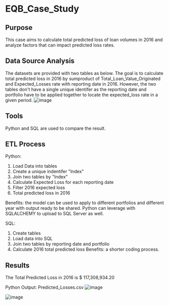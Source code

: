 # EQB_Case_Study
## Purpose 
This case aims to calculate total predicted loss of loan volumes in 2016 and analyze factors that can impact predicted loss rates. 

## Data Source Analysis 
The datasets are provided with two tables as below. The goal is to calculate total predicted loss in 2016 by sumproduct of Total_Loan_Value_Originated and Expected_Losses rate with reporting date in 2016.
However, the two tables don't have a single unique identifer as the reporting date and portfolio have to be applied together to locate the expected_loss rate in a given period. 
![image](https://user-images.githubusercontent.com/107721712/211467491-53434704-fefc-46f8-b654-284c69346ce8.png)

## Tools 
Python and SQL are used to compare the result. 

## ETL Process 
Python: 
1. Load Data into tables 
2. Create a unique indentifer "Index"
3. Join two tables by "Index" 
4. Calculate Expected Loss for each reporting date 
5. Filter 2016 expected loss 
6. Total predicted loss in 2016 

Benefits: the model can be used to apply to different portfolios and different year with output ready to be shared. Python can leverage with SQLALCHEMY to upload to SQL Server as well. 

SQL: 
1. Create tables 
2. Load data into SQL
3. Join two tables by reporting date and portfolio 
4. Calculate 2016 total predicted loss 
Benefits: a shorter coding process. 

## Results 
The Total Predicted Loss in 2016 is $ 117,308,934.20 

Python Output: Predicted_Losses.csv </b>
![image](https://user-images.githubusercontent.com/107721712/211469513-71f80636-7877-4705-ab94-c00aaf44b74c.png)</b>

![image](https://user-images.githubusercontent.com/107721712/211469640-d258a1c0-ad26-4eea-8166-5a4d28a34d3a.png)</b>

